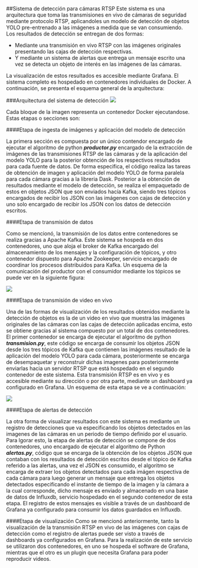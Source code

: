 ##Sistema de detección para cámaras RTSP
Este sistema es una arquitectura que toma las transmisiones en vivo de cámaras de seguridad mediante protocolo RTSP, aplicandoles un modelo de detección de objetos YOLO pre-entrenado a las imágenes a medida que se van consumiendo. Los resultados de detección se entregan de dos formas: 
- Mediante una transmisión en vivo RTSP con las imágenes originales presentando las cajas de detección respectivas.
- Y mediante un sistema de alertas que entrega un mensaje escrito una vez se detecta un objeto de interés en las imágenes de las cámaras.

La visualización de estos resultados es accesible mediante Grafana. El sistema completo es hospedado en contenedores individuales de Docker. A continuación, se presenta el esquema general de la arquitectura:

###Arquitectura del sistema de detección
![](https://github.com/Nimbasa0/Prototipo-sistema-de-deteccion/images/esquema_general.jpg)

Cada bloque de la imagen representa un contenedor Docker ejecutandose. Estas etapas o secciones son:

####Etapa de ingesta de imágenes y aplicación del modelo de detección

La primera sección es compuesta por un único contendor encargado de ejecutar el algoritmo de python ***productor.py*** encargado de la extracción de imágenes de las transmisiones RTSP  de las cámaras y de la aplicación del modelo YOLO para la posterior obtención de los respectivos resultados para cada fuente de datos. De forma especifica, el código realiza las tareas de obtención de imagen y aplicación del modelo YOLO de forma paralela para cada cámara gracias a la libreria Dask. 
Posterior a la obtención de resultados mediante el modelo de detección, se realiza el empaquetado de estos en objetos JSON que son enviados hacía Kafka, siendo tres tópicos encargados de recibir los JSON con las imágenes con cajas de detección y uno solo encargado de recibir los JSON con los datos de detección escritos.

####Etapa de transmisión de datos

Como se mencionó, la transmisión de los datos entre contenedores se realiza gracias a Apache Kafka. Este sistema se hospeda en dos contenedores, uno que aloja el broker de Kafka encargado del almacenamiento de los mensajes y la configuración de tópicos, y otro contenedor dispuesto para Apache Zookeeper, servicio encargado de coordinar los procesos distribuidos para Kafka. Un esquema de la comunicación del productor con el consumidor mediante los tópicos se puede ver en la siguiente figura:

![](https://github.com/Nimbasa0/Prototipo-sistema-de-deteccion/images/esquema_transmision.jpg)

####Etapa de transmisión de video en vivo

Una de las formas de visualización de los resultados obtenidos mediante la detección de objetos es la de un video en vivo que muestra las imágenes originales de las cámaras con las cajas de detección aplicadas encima, esto se obtiene gracias al sistema compuesto por un total de dos contenedores. El primer contenedor se encarga de ejecutar el algoritmo de python ***transmision.py***, este código se encarga de consumir los objetos JSON desde los tres tópicos de Kafka que contienen las imágenes resultado de la aplicación del modelo YOLO para cada cámara, posteriormente se encarga de desempaquetar y reconstruir dichas imagenes para posteriormente enviarlas hacia un servidor RTSP que está hospedado en el segundo contenedor de este sistema. Esta transmisión RTSP es en vivo y es accesible mediante su dirección o por otra parte, mediante un dashboard ya configurado en Grafana. Un esquema de esta etapa se ve a continuación:

![](https://github.com/Nimbasa0/Prototipo-sistema-de-deteccion/images/esquema_vivo.jpg)

####Etapa de alertas de detección

La otra forma de visualizar resultados con este sistema es mediante un registro de detecciones que va especificando los objetos detectados en las imagenes de las cámaras en un periodo de tiempo definido por el usuario. Para lgorar esto, la etapa de alertas de detección se compone de dos contenedores, uno encargado de ejecutar el algoritmo de Python ***alertas.py***, código que se encarga de la obtención de los objetos JSON que contaban con los resultados de detección escritos desde el tópico de Kafka referido a las alertas, una vez el JSON es consumido, el algoritmo se encarga de extraer los objetos detectados para cada imágen respectiva de cada cámara para luego generar un mensaje que entrega los objetos detectados especificando el instante de tiempo de la imagen y la cámara a la cual corresponde, dicho mensaje es enviado y almacenado en una base de datos de Influxdb, servicio hospedado en el segundo contenedor de esta etapa. El  registro de estos mensajes es visible a través de un dashboard de Grafana ya configurado para consumir los datos guardados en Influxdb.

####Etapa de visualización
Como se mencionó anteriormente, tanto la visualización de la transmisión RTSP en vivo de las imágenes con cajas de detección como el registro de alertas puede ser visto a través de dashboards ya configurados en Grafana. Para la realización de este servicio se utilizaron dos contenedores, en uno se hospeda el software de Grafana, mientras que el otro es un plugin que necesita Grafana para poder reproducir videos.



